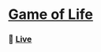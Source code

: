 # [Game of Life](https://en.wikipedia.org/wiki/Conway%27s_Game_of_Life?useskin=vector)

### 🔗 [Live](https://mccambley.github.io/game-of-life/)
